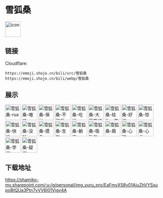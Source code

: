 # 雪狐桑
<img src="https://emoji.shojo.cn/bili/src/雪狐桑/icon.png" width="50" height="50" alt="icon">

## 链接
Cloudflare:
```
https://emoji.shojo.cn/bili/src/雪狐桑
https://emoji.shojo.cn/bili/webp/雪狐桑
```
## 展示
<img src="https://emoji.shojo.cn/bili/src/雪狐桑/雪狐桑-rua.png" width="50" height="50" alt="雪狐桑-rua">
<img src="https://emoji.shojo.cn/bili/src/雪狐桑/雪狐桑-嗷呜.png" width="50" height="50" alt="雪狐桑-嗷呜">
<img src="https://emoji.shojo.cn/bili/src/雪狐桑/雪狐桑-保护.png" width="50" height="50" alt="雪狐桑-保护">
<img src="https://emoji.shojo.cn/bili/src/雪狐桑/雪狐桑-不可爱.png" width="50" height="50" alt="雪狐桑-不可爱">
<img src="https://emoji.shojo.cn/bili/src/雪狐桑/雪狐桑-吃桃.png" width="50" height="50" alt="雪狐桑-吃桃">
<img src="https://emoji.shojo.cn/bili/src/雪狐桑/雪狐桑-大受震撼.png" width="50" height="50" alt="雪狐桑-大受震撼">
<img src="https://emoji.shojo.cn/bili/src/雪狐桑/雪狐桑-给你一拳.png" width="50" height="50" alt="雪狐桑-给你一拳">
<img src="https://emoji.shojo.cn/bili/src/雪狐桑/雪狐桑-好棒.png" width="50" height="50" alt="雪狐桑-好棒">
<img src="https://emoji.shojo.cn/bili/src/雪狐桑/雪狐桑-惊.png" width="50" height="50" alt="雪狐桑-惊">
<img src="https://emoji.shojo.cn/bili/src/雪狐桑/雪狐桑-快逃.png" width="50" height="50" alt="雪狐桑-快逃">
<img src="https://emoji.shojo.cn/bili/src/雪狐桑/雪狐桑-没钱.png" width="50" height="50" alt="雪狐桑-没钱">
<img src="https://emoji.shojo.cn/bili/src/雪狐桑/雪狐桑-摸鱼.png" width="50" height="50" alt="雪狐桑-摸鱼">
<img src="https://emoji.shojo.cn/bili/src/雪狐桑/雪狐桑-生气.png" width="50" height="50" alt="雪狐桑-生气">
<img src="https://emoji.shojo.cn/bili/src/雪狐桑/雪狐桑-躺平.png" width="50" height="50" alt="雪狐桑-躺平">
<img src="https://emoji.shojo.cn/bili/src/雪狐桑/雪狐桑-吸欧气.png" width="50" height="50" alt="雪狐桑-吸欧气">
<img src="https://emoji.shojo.cn/bili/src/雪狐桑/雪狐桑-屑.png" width="50" height="50" alt="雪狐桑-屑">
<img src="https://emoji.shojo.cn/bili/src/雪狐桑/雪狐桑-心碎.png" width="50" height="50" alt="雪狐桑-心碎">
<img src="https://emoji.shojo.cn/bili/src/雪狐桑/雪狐桑-心虚.png" width="50" height="50" alt="雪狐桑-心虚">
<img src="https://emoji.shojo.cn/bili/src/雪狐桑/雪狐桑-学习.png" width="50" height="50" alt="雪狐桑-学习">
<img src="https://emoji.shojo.cn/bili/src/雪狐桑/雪狐桑-疑问.png" width="50" height="50" alt="雪狐桑-疑问">

## 下载地址

https://shamiko-my.sharepoint.com/:u:/g/personal/img_yuru_pro/EaFmyX58y01AiuZhVYSxupoBtQUa3Ptn7vVV6l01Vjgv4A